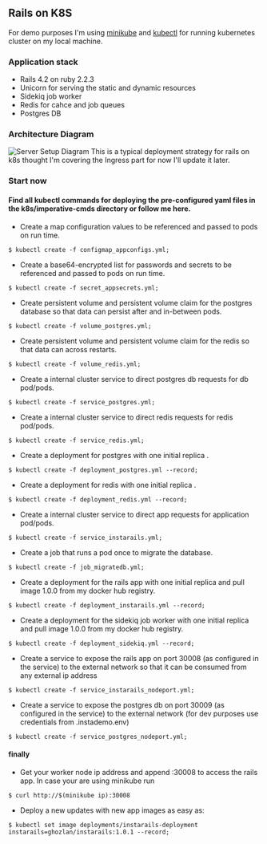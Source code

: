 ## Rails on K8S

For demo purposes I'm using [minikube]([https://kubernetes.io/docs/setup/learning-environment/minikube/](https://kubernetes.io/docs/setup/learning-environment/minikube/)) and [kubectl]([https://kubernetes.io/docs/tasks/tools/install-kubectl/](https://kubernetes.io/docs/tasks/tools/install-kubectl/)) for running kubernetes cluster on my local machine. 


### Application stack

- Rails 4.2 on ruby 2.2.3
- Unicorn for serving the static and dynamic resources 
- Sidekiq job worker
- Redis for cahce and job queues
- Postgres DB

### Architecture Diagram

![Server Setup Diagram](https://github.com/ghozln/rails-on-k8s/rails-on-k8s.jpg) This is a typical deployment strategy for rails on k8s thought I'm covering the Ingress part for now I'll update it later.

### Start now
#### Find all kubectl commands for deploying the pre-configured yaml files in the k8s/imperative-cmds directory or follow me here.
- Create a map configuration values to be referenced and passed to pods on run time.
```
$ kubectl create -f configmap_appconfigs.yml; 
```
- Create a base64-encrypted list for passwords and secrets to be referenced and passed to pods on run time.
```
$ kubectl create -f secret_appsecrets.yml; 
```
- Create persistent volume and persistent volume claim for the postgres database so that data can persist after and in-between pods.
```
$ kubectl create -f volume_postgres.yml; 
```
- Create persistent volume and persistent volume claim for the redis so that data can across restarts.
```
$ kubectl create -f volume_redis.yml; 
```
- Create a internal cluster service to direct postgres db requests for db pod/pods.
```
$ kubectl create -f service_postgres.yml;
```
- Create a internal cluster service to direct redis requests for redis pod/pods.
```
$ kubectl create -f service_redis.yml;
```
- Create a deployment for postgres with one initial replica .
```
$ kubectl create -f deployment_postgres.yml --record;
```
- Create a deployment for redis with one initial replica .
```
$ kubectl create -f deployment_redis.yml --record;
```
- Create a internal cluster service to direct app requests for application pod/pods.
```
$ kubectl create -f service_instarails.yml; 
```
- Create a job that runs a pod once to migrate the database.
```
$ kubectl create -f job_migratedb.yml; 
```
- Create a deployment for the rails app with one initial replica and pull image 1.0.0 from my docker hub registry.
```
$ kubectl create -f deployment_instarails.yml --record; 
```
- Create a deployment for the sidekiq job worker with one initial replica and pull image 1.0.0 from my docker hub registry.
```
$ kubectl create -f deployment_sidekiq.yml --record; 
```
- Create a service to expose the rails app on port 30008 (as configured in the service) to the external network so that it can be consumed from any external ip address
```
$ kubectl create -f service_instarails_nodeport.yml; 
```
- Create a service to expose the postgres db on port 30009 (as configured  in the service) to the external network (for dev purposes use credentials from .instademo.env) 
```
$ kubectl create -f service_postgres_nodeport.yml;
```
#### finally
- Get your worker node ip address and append :30008 to access the rails app. In case your are using minikube run
```
$ curl http://$(minikube ip):30008
```
- Deploy a new updates with new app images as easy as: 
```
$ kubectl set image deployments/instarails-deployment instarails=ghozlan/instarails:1.0.1 --record;
```